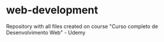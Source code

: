 # web-development
Repository with all files created on course "Curso completo de Desenvolvimento Web" - Udemy
